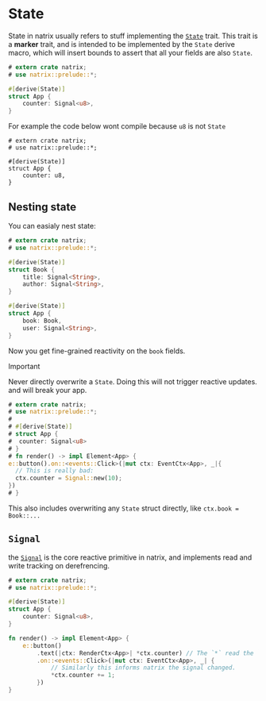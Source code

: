 # State

State in natrix usually refers to stuff implementing the [`State`](reactivity::State) trait.
This trait is a **marker** trait, and is intended to be implemented by the `State` derive macro, which will insert bounds to assert that all your fields are also `State`.

```rust
# extern crate natrix;
# use natrix::prelude::*;

#[derive(State)]
struct App {
    counter: Signal<u8>,
}
```

For example the code below wont compile because `u8` is not `State`
```rust,compile_fail
# extern crate natrix;
# use natrix::prelude::*;

#[derive(State)]
struct App {
    counter: u8,
}
```

## Nesting state
You can easialy nest state:
```rust
# extern crate natrix;
# use natrix::prelude::*;

#[derive(State)]
struct Book {
    title: Signal<String>,
    author: Signal<String>,
}

#[derive(State)]
struct App {
    book: Book,
    user: Signal<String>,
}
```
Now you get fine-grained reactivity on the `book` fields.

> [!IMPORTANT]
> Never directly overwrite a `State`. Doing this will not trigger reactive updates. and will break your app.
> ```rust
> # extern crate natrix;
> # use natrix::prelude::*;
> #
> # #[derive(State)]
> # struct App {
> #  counter: Signal<u8>
> # }
> # fn render() -> impl Element<App> {
> e::button().on::<events::Click>(|mut ctx: EventCtx<App>, _|{
>   // This is really bad:
>   ctx.counter = Signal::new(10);
> })
> # }
> ```
> This also includes overwriting any `State` struct directly, like `ctx.book = Book::...`

## `Signal`
the [`Signal`](prelude::Signal) is the core reactive primitive in natrix, and implements read and write tracking on derefrencing.

```rust
# extern crate natrix;
# use natrix::prelude::*;

#[derive(State)]
struct App {
    counter: Signal<u8>,
}

fn render() -> impl Element<App> {
    e::button()
        .text(|ctx: RenderCtx<App>| *ctx.counter) // The `*` read the `u8` value and tells natrix to track this
        .on::<events::Click>(|mut ctx: EventCtx<App>, _| {
            // Similarly this informs natrix the signal changed.
            *ctx.counter += 1;
        })
}

```


